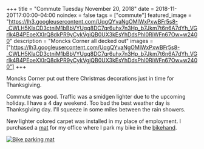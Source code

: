 +++
title =  "Commute Tuesday November 20, 2018"
date = 2018-11-20T17:00:00-04:00
noindex = false
tags = ["commute"]
featured_image = "https://lh3.googleusercontent.com/UqgQYvaNgOMlWxPxwBFr5s8-_CWLH5KlaCD3ctniM1bBbVYUgq8DC7qr6uhx7n3Hp_b7Jkm7t6n6A7dYh_VGrIk4B4PEoeXXIrQ8dkPR9yCykVgjQB0UX3kEsYhDdsPhI0RiWFn67Ow=w2400"
description = "Moncks Corner all decked out"
images = ["https://lh3.googleusercontent.com/UqgQYvaNgOMlWxPxwBFr5s8-_CWLH5KlaCD3ctniM1bBbVYUgq8DC7qr6uhx7n3Hp_b7Jkm7t6n6A7dYh_VGrIk4B4PEoeXXIrQ8dkPR9yCykVgjQB0UX3kEsYhDdsPhI0RiWFn67Ow=w2400"]
+++

Moncks Corner put out there Christmas decorations just in time for Thanksgiving.

Commute was good. Traffic was a smidgen lighter due to the upcoming holiday. I have a 4 day weekend. Too bad the best weather day is Thanksgiving day. I'll squeeze in some miles between the rain showers.

New lighter colored carpet was installed in my place of employment. I purchased a [mat](https://www.amazon.com/gp/product/B001THTUAO/ref=oh_aui_detailpage_o01_s00?ie=UTF8&psc=1) for my office where I park my bike in the [bikehand](https://www.amazon.com/gp/product/B00CW911SM/ref=oh_aui_search_detailpage?ie=UTF8&psc=1).

[![Bike parking mat](https://lh3.googleusercontent.com/wQI2BzlLXAZpnY0imEkTxfJCEbUvlRbbvyObH6Yk6ReB-V3iGghNGhVCyLz5Y2nxWKKjIAoecrI4YVElsADHfxyar0mia5n6Ms2McDHT9vj2Dbw6uEJ-qDCU1Gsb685q8xMK998csnI=w2400)](https://lh3.googleusercontent.com/wQI2BzlLXAZpnY0imEkTxfJCEbUvlRbbvyObH6Yk6ReB-V3iGghNGhVCyLz5Y2nxWKKjIAoecrI4YVElsADHfxyar0mia5n6Ms2McDHT9vj2Dbw6uEJ-qDCU1Gsb685q8xMK998csnI=w2400)
